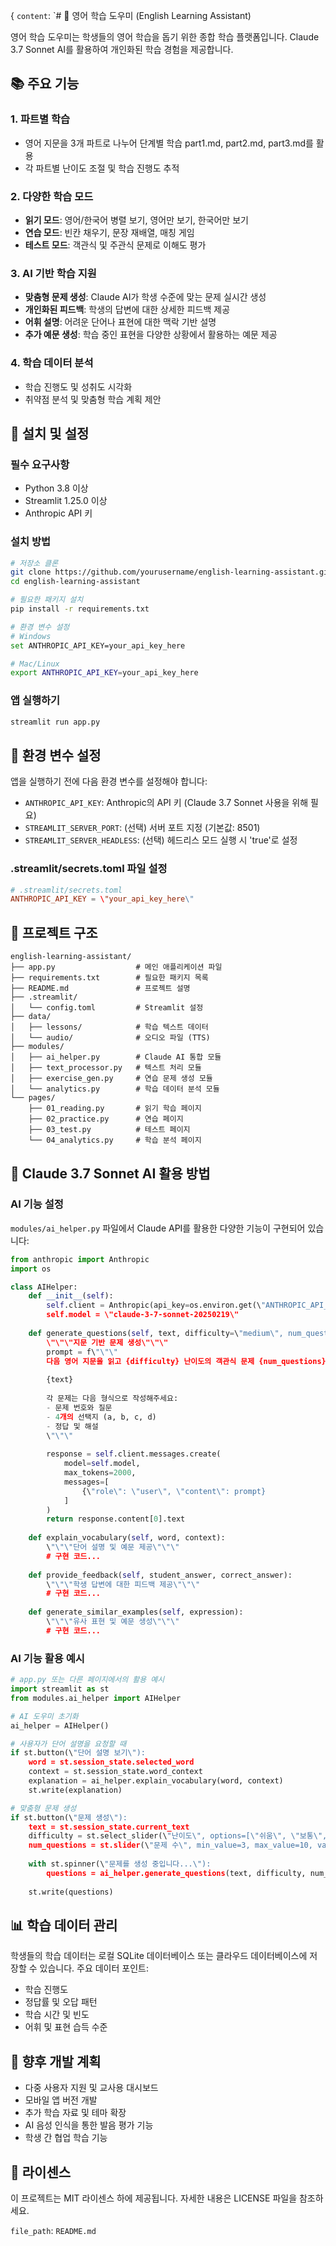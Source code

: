 {
  `content`: `# 🌟 영어 학습 도우미 (English Learning Assistant)

영어 학습 도우미는 학생들의 영어 학습을 돕기 위한 종합 학습 플랫폼입니다. Claude 3.7 Sonnet AI를 활용하여 개인화된 학습 경험을 제공합니다.

## 📚 주요 기능

### 1. 파트별 학습
- 영어 지문을 3개 파트로 나누어 단계별 학습 
  part1.md, part2.md, part3.md를 활용
- 각 파트별 난이도 조절 및 학습 진행도 추적

### 2. 다양한 학습 모드
- **읽기 모드**: 영어/한국어 병렬 보기, 영어만 보기, 한국어만 보기
- **연습 모드**: 빈칸 채우기, 문장 재배열, 매칭 게임
- **테스트 모드**: 객관식 및 주관식 문제로 이해도 평가

### 3. AI 기반 학습 지원
- **맞춤형 문제 생성**: Claude AI가 학생 수준에 맞는 문제 실시간 생성
- **개인화된 피드백**: 학생의 답변에 대한 상세한 피드백 제공
- **어휘 설명**: 어려운 단어나 표현에 대한 맥락 기반 설명
- **추가 예문 생성**: 학습 중인 표현을 다양한 상황에서 활용하는 예문 제공

### 4. 학습 데이터 분석
- 학습 진행도 및 성취도 시각화
- 취약점 분석 및 맞춤형 학습 계획 제안

## 🔧 설치 및 설정

### 필수 요구사항
- Python 3.8 이상
- Streamlit 1.25.0 이상
- Anthropic API 키

### 설치 방법
```bash
# 저장소 클론
git clone https://github.com/yourusername/english-learning-assistant.git
cd english-learning-assistant

# 필요한 패키지 설치
pip install -r requirements.txt

# 환경 변수 설정
# Windows
set ANTHROPIC_API_KEY=your_api_key_here

# Mac/Linux
export ANTHROPIC_API_KEY=your_api_key_here
```

### 앱 실행하기
```bash
streamlit run app.py
```

## 🔐 환경 변수 설정

앱을 실행하기 전에 다음 환경 변수를 설정해야 합니다:

- `ANTHROPIC_API_KEY`: Anthropic의 API 키 (Claude 3.7 Sonnet 사용을 위해 필요)
- `STREAMLIT_SERVER_PORT`: (선택) 서버 포트 지정 (기본값: 8501)
- `STREAMLIT_SERVER_HEADLESS`: (선택) 헤드리스 모드 실행 시 'true'로 설정

### .streamlit/secrets.toml 파일 설정
```toml
# .streamlit/secrets.toml
ANTHROPIC_API_KEY = \"your_api_key_here\"
```

## 📁 프로젝트 구조
```
english-learning-assistant/
├── app.py                  # 메인 애플리케이션 파일
├── requirements.txt        # 필요한 패키지 목록
├── README.md               # 프로젝트 설명
├── .streamlit/
│   └── config.toml         # Streamlit 설정
├── data/
│   ├── lessons/            # 학습 텍스트 데이터
│   └── audio/              # 오디오 파일 (TTS)
├── modules/
│   ├── ai_helper.py        # Claude AI 통합 모듈
│   ├── text_processor.py   # 텍스트 처리 모듈
│   ├── exercise_gen.py     # 연습 문제 생성 모듈
│   └── analytics.py        # 학습 데이터 분석 모듈
└── pages/
    ├── 01_reading.py       # 읽기 학습 페이지
    ├── 02_practice.py      # 연습 페이지
    ├── 03_test.py          # 테스트 페이지
    └── 04_analytics.py     # 학습 분석 페이지
```

## 🤖 Claude 3.7 Sonnet AI 활용 방법

### AI 기능 설정
`modules/ai_helper.py` 파일에서 Claude API를 활용한 다양한 기능이 구현되어 있습니다:

```python
from anthropic import Anthropic
import os

class AIHelper:
    def __init__(self):
        self.client = Anthropic(api_key=os.environ.get(\"ANTHROPIC_API_KEY\"))
        self.model = \"claude-3-7-sonnet-20250219\"
    
    def generate_questions(self, text, difficulty=\"medium\", num_questions=5):
        \"\"\"지문 기반 문제 생성\"\"\"
        prompt = f\"\"\"
        다음 영어 지문을 읽고 {difficulty} 난이도의 객관식 문제 {num_questions}개를 생성해주세요:
        
        {text}
        
        각 문제는 다음 형식으로 작성해주세요:
        - 문제 번호와 질문
        - 4개의 선택지 (a, b, c, d)
        - 정답 및 해설
        \"\"\"
        
        response = self.client.messages.create(
            model=self.model,
            max_tokens=2000,
            messages=[
                {\"role\": \"user\", \"content\": prompt}
            ]
        )
        return response.content[0].text
    
    def explain_vocabulary(self, word, context):
        \"\"\"단어 설명 및 예문 제공\"\"\"
        # 구현 코드...
    
    def provide_feedback(self, student_answer, correct_answer):
        \"\"\"학생 답변에 대한 피드백 제공\"\"\"
        # 구현 코드...
    
    def generate_similar_examples(self, expression):
        \"\"\"유사 표현 및 예문 생성\"\"\"
        # 구현 코드...
```

### AI 기능 활용 예시
```python
# app.py 또는 다른 페이지에서의 활용 예시
import streamlit as st
from modules.ai_helper import AIHelper

# AI 도우미 초기화
ai_helper = AIHelper()

# 사용자가 단어 설명을 요청할 때
if st.button(\"단어 설명 보기\"):
    word = st.session_state.selected_word
    context = st.session_state.word_context
    explanation = ai_helper.explain_vocabulary(word, context)
    st.write(explanation)

# 맞춤형 문제 생성
if st.button(\"문제 생성\"):
    text = st.session_state.current_text
    difficulty = st.select_slider(\"난이도\", options=[\"쉬움\", \"보통\", \"어려움\"])
    num_questions = st.slider(\"문제 수\", min_value=3, max_value=10, value=5)
    
    with st.spinner(\"문제를 생성 중입니다...\"):
        questions = ai_helper.generate_questions(text, difficulty, num_questions)
    
    st.write(questions)
```

## 📊 학습 데이터 관리

학생들의 학습 데이터는 로컬 SQLite 데이터베이스 또는 클라우드 데이터베이스에 저장할 수 있습니다. 주요 데이터 포인트:

- 학습 진행도
- 정답률 및 오답 패턴
- 학습 시간 및 빈도
- 어휘 및 표현 습득 수준

## 🔄 향후 개발 계획

- 다중 사용자 지원 및 교사용 대시보드
- 모바일 앱 버전 개발
- 추가 학습 자료 및 테마 확장
- AI 음성 인식을 통한 발음 평가 기능
- 학생 간 협업 학습 기능

## 📝 라이센스

이 프로젝트는 MIT 라이센스 하에 제공됩니다. 자세한 내용은 LICENSE 파일을 참조하세요.

  `file_path`: `README.md`
